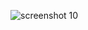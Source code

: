 ![screenshot 10](https://cloud.githubusercontent.com/assets/21348764/19256052/0a03ac00-8f29-11e6-99a0-b4b3cc98841d.png)
